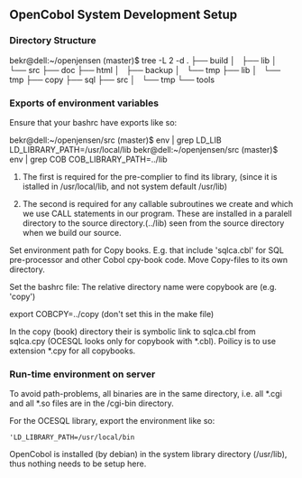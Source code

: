 ## OpenCobol System Development Setup

### Directory Structure

bekr@dell:~/openjensen (master)$ tree -L 2 -d
.
├── build
│   ├── lib
│   └── src
├── doc
├── html
│   ├── backup
│   └── tmp
├── lib
│   └── tmp
├── copy
├── sql
├── src
│   └── tmp
└── tools


### Exports of environment variables

Ensure that your bashrc have exports like so:

bekr@dell:~/openjensen/src (master)$ env | grep LD_LIB
LD_LIBRARY_PATH=/usr/local/lib
bekr@dell:~/openjensen/src (master)$ env | grep COB
COB_LIBRARY_PATH=../lib

1. The first is required for the pre-complier to find its library,
(since it is istalled in /usr/local/lib, and not system
default /usr/lib)

2. The second is required for any callable subroutines we create
and which we use CALL statements in our program. These are installed
in a paralell directory to the source directory.(../lib) seen from
the source directory when we build our source.

Set environment path for Copy books. E.g. that include 'sqlca.cbl'
for SQL pre-processor and other Cobol cpy-book code.
Move Copy-files to its own directory.

Set the bashrc file:
The relative directory name were copybook are (e.g. 'copy')

export COBCPY=../copy (don't set this in the make file)

In the copy (book) directory their is symbolic link to sqlca.cbl
from sqlca.cpy (OCESQL looks only for copybook with *.cbl).
Poilicy is to use extension *.cpy for all copybooks.



### Run-time environment on server

To avoid path-problems, all binaries are in the same directory,
i.e. all *.cgi and all *.so files are in the /cgi-bin directory.

For the OCESQL library, export the environment like so:

    'LD_LIBRARY_PATH=/usr/local/bin
    
OpenCobol is installed (by debian) in the system library directory
(/usr/lib), thus nothing needs to be setup here.



